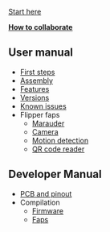 [Start here](Home)

[**How to collaborate**](How-to-collaborate)
## User manual
* [First steps](First-steps)
* [Assembly](Assembly)
* [Features](Features)
* [Versions](Versions)
* [Known issues](Known-issues)
* Flipper faps
   * [Marauder](Marauder)
   * [Camera](Camera)
   * [Motion detection](Motion-detection)
   * [QR code reader](QR-code-reader)

## Developer Manual
* [PCB and pinout](PCB-and-pinout)
* Compilation
    * [Firmware](Compilation-of-the-firmware)
    * [Faps](Compilation-of-the-faps)